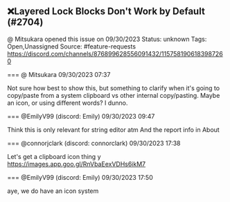 ## ❌Layered Lock Blocks Don't Work by Default (#2704)
@ Mitsukara opened this issue on 09/30/2023
Status: unknown
Tags: Open,Unassigned
Source: #feature-requests https://discord.com/channels/876899628556091432/1157581906183987260


=== @ Mitsukara 09/30/2023 07:37

Not sure how best to show this, but something to clarify when it's going to copy/paste from a system clipboard vs other internal copy/pasting. Maybe an icon, or using different words? I dunno.

=== @EmilyV99 (discord: Emily) 09/30/2023 09:47

Think this is only relevant for string editor atm
And the report info in About

=== @connorjclark (discord: connorclark) 09/30/2023 17:38

Let's get a clipboard icon thing y
https://images.app.goo.gl/RnVbaEexVDHs6ikM7

=== @EmilyV99 (discord: Emily) 09/30/2023 17:50

aye, we do have an icon system
